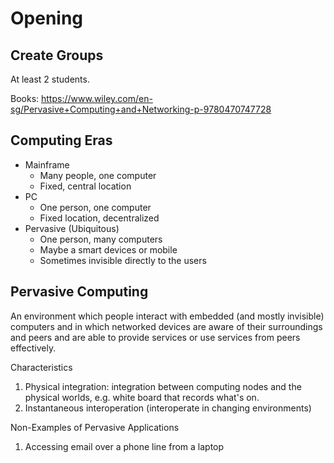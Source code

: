 # Opening
## Create Groups
At least 2 students.

Books:
https://www.wiley.com/en-sg/Pervasive+Computing+and+Networking-p-9780470747728

## Computing Eras
- Mainframe
	- Many people, one computer
	- Fixed, central location
- PC
	- One person, one computer
	- Fixed location, decentralized
- Pervasive (Ubiquitous)
	- One person, many computers
	- Maybe a smart devices or mobile
	- Sometimes invisible directly to the users

## Pervasive Computing
An environment which people interact with embedded (and mostly invisible) computers and in which networked devices are aware of their surroundings and peers and are able to provide services or use services from peers effectively.


Characteristics
1. Physical integration: integration between computing nodes and the physical worlds, e.g. white board that records what's on.
2. Instantaneous interoperation (interoperate in changing environments)

Non-Examples of Pervasive Applications
1. Accessing email over a phone line from a laptop

